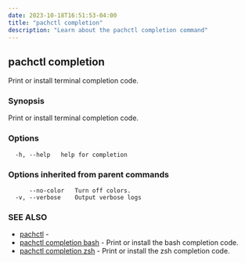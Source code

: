 ```yaml
---
date: 2023-10-18T16:51:53-04:00
title: "pachctl completion"
description: "Learn about the pachctl completion command"
---
```


## pachctl completion

Print or install terminal completion code.

### Synopsis

Print or install terminal completion code.

### Options

```
  -h, --help   help for completion
```

### Options inherited from parent commands

```
      --no-color   Turn off colors.
  -v, --verbose    Output verbose logs
```

### SEE ALSO

* [pachctl](../pachctl)	 - 
* [pachctl completion bash](../pachctl_completion_bash)	 - Print or install the bash completion code.
* [pachctl completion zsh](../pachctl_completion_zsh)	 - Print or install the zsh completion code.

